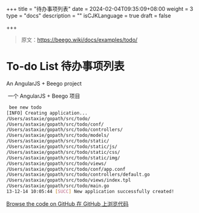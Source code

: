 +++
title = "待办事项列表"
date = 2024-02-04T09:35:09+08:00
weight = 3
type = "docs"
description = ""
isCJKLanguage = true
draft = false

+++

> 原文：https://beego.wiki/docs/examples/todo/

# To-do List 待办事项列表

An AngularJS + Beego project

​	一个 AngularJS + Beego 项目

```bash
 bee new todo
[INFO] Creating application...
/Users/astaxie/gopath/src/todo/
/Users/astaxie/gopath/src/todo/conf/
/Users/astaxie/gopath/src/todo/controllers/
/Users/astaxie/gopath/src/todo/models/
/Users/astaxie/gopath/src/todo/static/
/Users/astaxie/gopath/src/todo/static/js/
/Users/astaxie/gopath/src/todo/static/css/
/Users/astaxie/gopath/src/todo/static/img/
/Users/astaxie/gopath/src/todo/views/
/Users/astaxie/gopath/src/todo/conf/app.conf
/Users/astaxie/gopath/src/todo/controllers/default.go
/Users/astaxie/gopath/src/todo/views/index.tpl
/Users/astaxie/gopath/src/todo/main.go
13-12-14 10:05:44 [SUCC] New application successfully created!
```

[Browse the code on GitHub
在 GitHub 上浏览代码](https://github.com/beego/samples/tree/master/todo)
